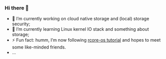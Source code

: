 ### Hi there 👋

<!--
**peihongch/peihongch** is a ✨ _special_ ✨ repository because its `README.md` (this file) appears on your GitHub profile.

Here are some ideas to get you started:

- 🔭 I’m currently working on ...
- 🌱 I’m currently learning ...
- 👯 I’m looking to collaborate on ...
- 🤔 I’m looking for help with ...
- 💬 Ask me about ...
- 📫 How to reach me: ...
- 😄 Pronouns: ...
- ⚡ Fun fact: ...
-->

- 🔭 I’m currently working on cloud native storage and (local) storage security;
- 🌱 I’m currently learning Linux kernel IO stack and something about storage;
- ⚡ Fun fact: humm, I’m now following [rcore-os tutorial](https://github.com/rcore-os/rCore-Tutorial-v3) and hopes to meet some like-minded friends.
- ...
